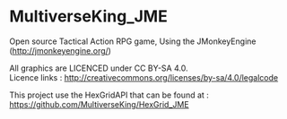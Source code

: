 MultiverseKing_JME
================

Open source Tactical Action RPG game, Using the JMonkeyEngine (http://jmonkeyengine.org/)

All graphics are LICENCED under CC BY-SA 4.0. <br>
Licence links : http://creativecommons.org/licenses/by-sa/4.0/legalcode

This project use the HexGridAPI that can be found at :<br>
https://github.com/MultiverseKing/HexGrid_JME
